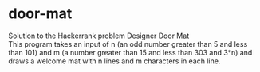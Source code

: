 # door-mat
Solution to the Hackerrank problem Designer Door Mat  
This program takes an input of n (an odd number greater than 5 and less than 101) and m (a number greater than 15 and less than 303 and 3*n) and draws a welcome mat with n lines and m characters in each line.
